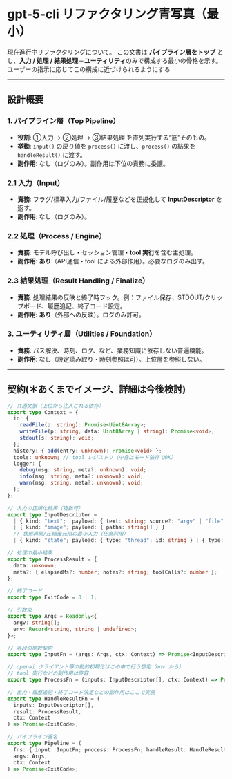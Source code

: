 # gpt-5-cli リファクタリング青写真（最小）

現在進行中リファクタリングについて。
この文書は **パイプライン層をトップ** とし、**入力 / 処理 / 結果処理**＋**ユーティリティ**のみで構成する最小の骨格を示す。
ユーザーの指示に応じてこの構成に近づけられるようにする

---

## 設計概要

### 1. パイプライン層（Top Pipeline）

- **役割**: ①入力 → ②処理 → ③結果処理 を直列実行する“筋”そのもの。
- **挙動**: `input()` の戻り値を `process()` に渡し、`process()` の結果を `handleResult()` に渡す。
- **副作用**: なし（ログのみ）。副作用は下位の責務に委譲。

### 2.1 入力（Input）

- **責務**: フラグ/標準入力/ファイル/履歴などを正規化して **InputDescriptor** を返す。
- **副作用**: なし（ログのみ）。

### 2.2 処理（Process / Engine）

- **責務**: モデル呼び出し・セッション管理・**tool 実行**を含む主処理。
- **副作用**: **あり**（API通信・tool による外部作用）。必要なログのみ出す。

### 2.3 結果処理（Result Handling / Finalize）

- **責務**: 処理結果の反映と終了時フック。例：ファイル保存、STDOUT/クリップボード、履歴追記、終了コード設定。
- **副作用**: **あり**（外部への反映）。ログのみ許可。

### 3. ユーティリティ層（Utilities / Foundation）

- **責務**: パス解決、時刻、ログ、など、業務知識に依存しない普遍機能。
- **副作用**: なし（設定読み取り・時刻参照は可）。上位層を参照しない。

---

## 契約(＊あくまでイメージ、詳細は今後検討)

```ts
// 共通文脈（上位から注入される依存）
export type Context = {
  io: {
    readFile(p: string): Promise<Uint8Array>;
    writeFile(p: string, data: Uint8Array | string): Promise<void>;
    stdout(s: string): void;
  };
  history: { add(entry: unknown): Promise<void> };
  tools: unknown; // tool レジストリ（中身はモード依存でOK）
  logger: {
    debug(msg: string, meta?: unknown): void;
    info(msg: string, meta?: unknown): void;
    warn(msg: string, meta?: unknown): void;
  };
};

// 入力の正規化結果（複数可）
export type InputDescriptor =
  | { kind: "text";  payload: { text: string; source?: "argv" | "file" } }
  | { kind: "image"; payload: { paths: string[] } }
  // 状態再開/圧縮復元用の最小入力（任意利用）
  | { kind: "state"; payload: { type: "thread"; id: string } | { type: "compact"; blob: Uint8Array } };

// 処理の最小結果
export type ProcessResult = {
  data: unknown;
  meta?: { elapsedMs?: number; notes?: string; toolCalls?: number };
};

// 終了コード
export type ExitCode = 0 | 1;

// 引数束
export type Args = Readonly<{
  argv: string[];
  env: Record<string, string | undefined>;
}>;

// 各段の関数契約
export type InputFn = (args: Args, ctx: Context) => Promise<InputDescriptor[]>;

// openai クライアント等の動的初期化はこの中で行う想定（env から）
// tool 実行などの副作用は許容
export type ProcessFn = (inputs: InputDescriptor[], ctx: Context) => Promise<ProcessResult>;

// 出力・履歴追記・終了コード決定などの副作用はここで実施
export type HandleResultFn = (
  inputs: InputDescriptor[],
  result: ProcessResult,
  ctx: Context
) => Promise<ExitCode>;

// パイプライン署名
export type Pipeline = (
  fns: { input: InputFn; process: ProcessFn; handleResult: HandleResultFn },
  args: Args,
  ctx: Context
) => Promise<ExitCode>;
```
